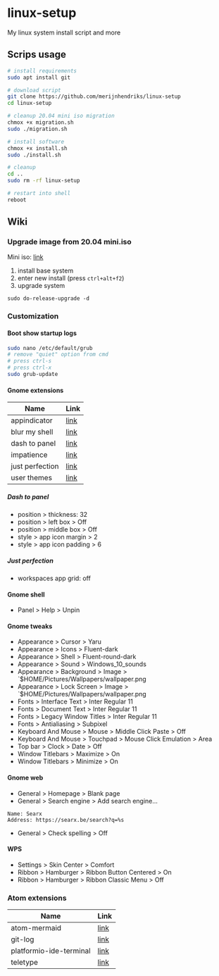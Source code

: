 # linux-setup

My linux system install script and more

## Scrips usage

```sh
# install requirements
sudo apt install git

# download script
git clone https://github.com/merijnhendriks/linux-setup
cd linux-setup

# cleanup 20.04 mini iso migration
chmox +x migration.sh
sudo ./migration.sh

# install software
chmox +x install.sh
sudo ./install.sh

# cleanup
cd ..
sudo rm -rf linux-setup

# restart into shell
reboot
```

## Wiki

### Upgrade image from 20.04 mini.iso

Mini iso: [link](https://mirrors.edge.kernel.org/ubuntu/dists/focal/main/installer-amd64/current/legacy-images/netboot)

1. install base system
2. enter new install (press `ctrl+alt+f2`)
3. upgrade system

```
sudo do-release-upgrade -d
```

### Customization

#### Boot show startup logs

```sh
sudo nano /etc/default/grub
# remove "quiet" option from cmd
# press ctrl-s
# press ctrl-x
sudo grub-update
```

#### Gnome extensions

**Name**          | **Link**
----------------- | -----------------------------------------------------------------------
appindicator      | [link](https://extensions.gnome.org/extension/615/appindicator-support)
blur my shell     | [link](https://extensions.gnome.org/extension/3193/blur-my-shell)
dash to panel     | [link](https://extensions.gnome.org/extension/1160/dash-to-panel)
impatience        | [link](https://extensions.gnome.org/extension/277/impatience)
just perfection   | [link](https://extensions.gnome.org/extension/3843/just-perfection)
user themes       | [link](https://extensions.gnome.org/extension/19/user-themes)

##### Dash to panel

- position > thickness: 32
- position > left box > Off
- position > middle box > Off
- style > app icon margin > 2
- style > app icon padding > 6

##### Just perfection

- workspaces app grid: off

#### Gnome shell

- Panel > Help > Unpin

#### Gnome tweaks

- Appearance > Cursor > Yaru
- Appearance > Icons > Fluent-dark
- Appearance > Shell > Fluent-round-dark
- Appearance > Sound > Windows_10_sounds
- Appearance > Background > Image > `$HOME/Pictures/Wallpapers/wallpaper.png
- Appearance > Lock Screen > Image > `$HOME/Pictures/Wallpapers/wallpaper.png
- Fonts > Interface Text > Inter Regular 11
- Fonts > Document Text > Inter Regular 11
- Fonts > Legacy Window Titles > Inter Regular 11
- Fonts > Antialiasing > Subpixel
- Keyboard And Mouse > Mouse > Middle Click Paste > Off
- Keyboard And Mouse > Touchpad > Mouse Click Emulation > Area
- Top bar > Clock > Date > Off
- Window Titlebars > Maximize > On
- Window Titlebars > Minimize > On

#### Gnome web

- General > Homepage > Blank page
- General > Search engine > Add search engine...

```
Name: Searx
Address: https://searx.be/search?q=%s
```

- General > Check spelling > Off

#### WPS

- Settings > Skin Center > Comfort
- Ribbon > Hamburger > Ribbon Button Centered > On
- Ribbon > Hamburger > Ribbon Classic Menu > Off

### Atom extensions

**Name**                | **Link**
----------------------- | -----------------------------------------------------------------------
atom-mermaid            | [link](https://atom.io/packages/atom-mermaid)
git-log                 | [link](https://atom.io/packages/git-log)
platformio-ide-terminal | [link](https://atom.io/packages/platformio-ide-terminal)
teletype                | [link](https://atom.io/packages/teletype)
